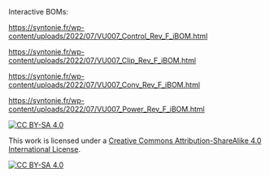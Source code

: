 Interactive BOMs:

https://syntonie.fr/wp-content/uploads/2022/07/VU007_Control_Rev_F_iBOM.html

https://syntonie.fr/wp-content/uploads/2022/07/VU007_Clip_Rev_F_iBOM.html

https://syntonie.fr/wp-content/uploads/2022/07/VU007_Conv_Rev_F_iBOM.html

https://syntonie.fr/wp-content/uploads/2022/07/VU007_Power_Rev_F_iBOM.html

[![CC BY-SA 4.0][cc-by-sa-shield]][cc-by-sa]

This work is licensed under a [Creative Commons Attribution-ShareAlike 4.0
International License][cc-by-sa].

[![CC BY-SA 4.0][cc-by-sa-image]][cc-by-sa]

[cc-by-sa]: http://creativecommons.org/licenses/by-sa/4.0/
[cc-by-sa-image]: https://licensebuttons.net/l/by-sa/4.0/88x31.png
[cc-by-sa-shield]: https://img.shields.io/badge/License-CC%20BY--SA%204.0-lightgrey.svg
